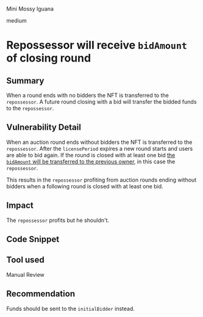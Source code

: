 Mini Mossy Iguana

medium

# Repossessor will receive `bidAmount` of closing round

## Summary
When a round ends with no bidders the NFT is transferred to the `repossessor`. A future round closing with a bid will transfer the bidded funds to the `repossessor`.

## Vulnerability Detail
When an auction round ends without bidders the NFT is transferred to the `repossessor`. After the `licensePeriod` expires a new round starts and users are able to bid again. If the round is closed with at least one bid [the `bidAmount` will be transferred to the previous owner](https://github.com/sherlock-audit/2024-02-radicalxchange/blob/main/pco-art/contracts/auction/EnglishPeriodicAuctionInternal.sol#L500-L501), in this case the `repossessor`.

This results in the `repossessor` profiting from auction rounds ending without bidders when a following round is closed with at least one bid.

## Impact
The `repossessor` profits but he shouldn't.

## Code Snippet

## Tool used

Manual Review

## Recommendation
Funds should be sent to the `initialBidder` instead.